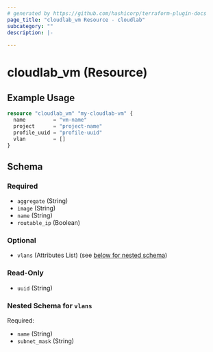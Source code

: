 ```yaml
---
# generated by https://github.com/hashicorp/terraform-plugin-docs
page_title: "cloudlab_vm Resource - cloudlab"
subcategory: ""
description: |-
  
---
```


# cloudlab_vm (Resource)



## Example Usage

```terraform
resource "cloudlab_vm" "my-cloudlab-vm" {
  name         = "vm-name"
  project      = "project-name"
  profile_uuid = "profile-uuid"
  vlan         = []
}
```

<!-- schema generated by tfplugindocs -->
## Schema

### Required

- `aggregate` (String)
- `image` (String)
- `name` (String)
- `routable_ip` (Boolean)

### Optional

- `vlans` (Attributes List) (see [below for nested schema](#nestedatt--vlans))

### Read-Only

- `uuid` (String)

<a id="nestedatt--vlans"></a>
### Nested Schema for `vlans`

Required:

- `name` (String)
- `subnet_mask` (String)
